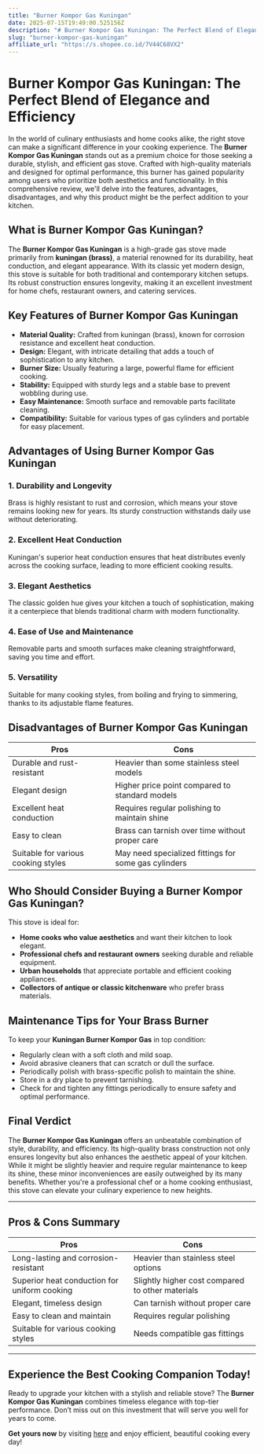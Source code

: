 ```yaml
---
title: "Burner Kompor Gas Kuningan"
date: 2025-07-15T19:49:00.525156Z
description: "# Burner Kompor Gas Kuningan: The Perfect Blend of Elegance and Efficiency..."
slug: "burner-kompor-gas-kuningan"
affiliate_url: "https://s.shopee.co.id/7V44C68VX2"
---
```

# Burner Kompor Gas Kuningan: The Perfect Blend of Elegance and Efficiency

In the world of culinary enthusiasts and home cooks alike, the right stove can make a significant difference in your cooking experience. The **Burner Kompor Gas Kuningan** stands out as a premium choice for those seeking a durable, stylish, and efficient gas stove. Crafted with high-quality materials and designed for optimal performance, this burner has gained popularity among users who prioritize both aesthetics and functionality. In this comprehensive review, we'll delve into the features, advantages, disadvantages, and why this product might be the perfect addition to your kitchen.

## What is Burner Kompor Gas Kuningan?

The **Burner Kompor Gas Kuningan** is a high-grade gas stove made primarily from **kuningan (brass)**, a material renowned for its durability, heat conduction, and elegant appearance. With its classic yet modern design, this stove is suitable for both traditional and contemporary kitchen setups. Its robust construction ensures longevity, making it an excellent investment for home chefs, restaurant owners, and catering services.

## Key Features of Burner Kompor Gas Kuningan

- **Material Quality:** Crafted from kuningan (brass), known for corrosion resistance and excellent heat conduction.
- **Design:** Elegant, with intricate detailing that adds a touch of sophistication to any kitchen.
- **Burner Size:** Usually featuring a large, powerful flame for efficient cooking.
- **Stability:** Equipped with sturdy legs and a stable base to prevent wobbling during use.
- **Easy Maintenance:** Smooth surface and removable parts facilitate cleaning.
- **Compatibility:** Suitable for various types of gas cylinders and portable for easy placement.

## Advantages of Using Burner Kompor Gas Kuningan

### 1. Durability and Longevity  
Brass is highly resistant to rust and corrosion, which means your stove remains looking new for years. Its sturdy construction withstands daily use without deteriorating.

### 2. Excellent Heat Conduction  
Kuningan's superior heat conduction ensures that heat distributes evenly across the cooking surface, leading to more efficient cooking results.

### 3. Elegant Aesthetics  
The classic golden hue gives your kitchen a touch of sophistication, making it a centerpiece that blends traditional charm with modern functionality.

### 4. Ease of Use and Maintenance  
Removable parts and smooth surfaces make cleaning straightforward, saving you time and effort.

### 5. Versatility  
Suitable for many cooking styles, from boiling and frying to simmering, thanks to its adjustable flame features.

## Disadvantages of Burner Kompor Gas Kuningan

| Pros | Cons |
|---|---|
| Durable and rust-resistant | Heavier than some stainless steel models |
| Elegant design | Higher price point compared to standard models |
| Excellent heat conduction | Requires regular polishing to maintain shine |
| Easy to clean | Brass can tarnish over time without proper care |
| Suitable for various cooking styles | May need specialized fittings for some gas cylinders |

## Who Should Consider Buying a Burner Kompor Gas Kuningan?

This stove is ideal for:

- **Home cooks who value aesthetics** and want their kitchen to look elegant.
- **Professional chefs and restaurant owners** seeking durable and reliable equipment.
- **Urban households** that appreciate portable and efficient cooking appliances.
- **Collectors of antique or classic kitchenware** who prefer brass materials.

## Maintenance Tips for Your Brass Burner

To keep your **Kuningan Burner Kompor Gas** in top condition:

- Regularly clean with a soft cloth and mild soap.
- Avoid abrasive cleaners that can scratch or dull the surface.
- Periodically polish with brass-specific polish to maintain the shine.
- Store in a dry place to prevent tarnishing.
- Check for and tighten any fittings periodically to ensure safety and optimal performance.

## Final Verdict

The **Burner Kompor Gas Kuningan** offers an unbeatable combination of style, durability, and efficiency. Its high-quality brass construction not only ensures longevity but also enhances the aesthetic appeal of your kitchen. While it might be slightly heavier and require regular maintenance to keep its shine, these minor inconveniences are easily outweighed by its many benefits. Whether you're a professional chef or a home cooking enthusiast, this stove can elevate your culinary experience to new heights.

---

## Pros & Cons Summary

| Pros | Cons |
|---|---|
| Long-lasting and corrosion-resistant | Heavier than stainless steel options |
| Superior heat conduction for uniform cooking | Slightly higher cost compared to other materials |
| Elegant, timeless design | Can tarnish without proper care |
| Easy to clean and maintain | Requires regular polishing |
| Suitable for various cooking styles | Needs compatible gas fittings |

---

## Experience the Best Cooking Companion Today!

Ready to upgrade your kitchen with a stylish and reliable stove? The **Burner Kompor Gas Kuningan** combines timeless elegance with top-tier performance. Don’t miss out on this investment that will serve you well for years to come.

**Get yours now** by visiting [here](https://s.shopee.co.id/7V44C68VX2) and enjoy efficient, beautiful cooking every day!